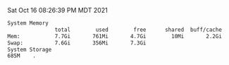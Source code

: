 Sat Oct 16 08:26:39 PM MDT 2021
```bash
System Memory
               total        used        free      shared  buff/cache   available
Mem:           7.7Gi       761Mi       4.7Gi        10Mi       2.2Gi       6.6Gi
Swap:          7.6Gi       356Mi       7.3Gi
System Storage
685M	.
```
```bash
